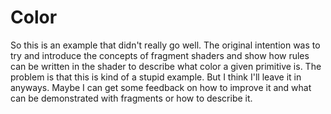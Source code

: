 # Color

So this is an example that didn't really go well. The original intention was
to try and introduce the concepts of fragment shaders and show how rules can
be written in the shader to describe what color a given primitive is. The 
problem is that this is kind of a stupid example. But I think I'll leave it
in anyways. Maybe I can get some feedback on how to improve it and what can
be demonstrated with fragments or how to describe it.
